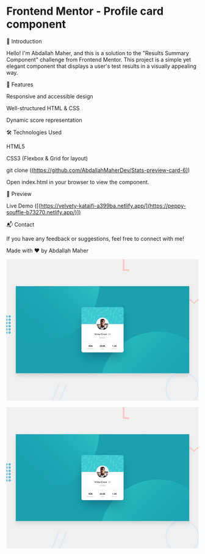 # Frontend Mentor - Profile card component

🌟 Introduction

Hello! I'm Abdallah Maher, and this is a solution to the "Results Summary Component" challenge from Frontend Mentor. This project is a simple yet elegant component that displays a user's test results in a visually appealing way.

🚀 Features

Responsive and accessible design

Well-structured HTML & CSS

Dynamic score representation

🛠 Technologies Used

HTML5

CSS3 (Flexbox & Grid for layout)

git clone ([(https://github.com/AbdallahMaherDev/Stats-preview-card-6)](https://github.com/AbdallahMaherDev/Profile-card-8))

Open index.html in your browser to view the component.

🎨 Preview

Live Demo ([(https://velvety-kataifi-a399ba.netlify.app/](https://peppy-souffle-b73270.netlify.app/)])

📬 Contact

If you have any feedback or suggestions, feel free to connect with me!

Made with ❤️ by Abdallah Maher

![Design preview for the Stats preview card component coding challenge](./design/desktop-preview.jpg)

![Design preview for the Profile card component coding challenge](./design/desktop-preview.jpg)

